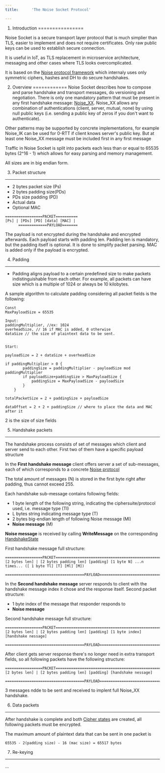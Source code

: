 ```yaml
---
title:      'The Noise Socket Protocol'

---
```



1. Introduction
================

Noise Socket is a secure transport layer protocol that is much simplier than TLS,
easier to implement and does not require certificates. Only raw public keys can
be used to establish secure connection.

It is useful in IoT, as TLS replacement in microservice architecture, messaging
and other cases where TLS looks overcomplicated.


It is based on the [Noise protocol framework](http://noiseprotocol.org) which
internaly uses only symmetric ciphers, hashes and DH to do secure handshakes.

2. Overview 
============ 
Noise Socket describes how to compose and parse handshake and transport messages, do versioning and negotiation.
There is only one mandatory pattern that must be present in any first handshake message: [Noise_XX](http://noiseprotocol.org/noise.html#interactive-patterns).
Noise_XX allows any combination of authentications (client, server, mutual, none) by using null
public keys (i.e. sending a public key of zeros if you don't want to authenticate).

Other patterns may be supported by concrete implementations, for example Noise_IK can be used for 0-RTT if client knows server's public key. But at least one Noise_XX message must be included first in any first message

Traffic in Noise Socket is split into packets each less than or equal to 65535 bytes (2^16 - 1) which allows for easy parsing and memory management.

All sizes are in big endian form.

3. Packet structure
---------------------------

- 2 bytes packet size (Ps)
- 2 bytes padding size(PDs)
- PDs size padding (PD)
- Actual data
- Optional MAC

```
=================PACKET==========
[Ps] | [PDs] [PD] [data] [MAC] |
      =============PAYLOAD=======
```

The payload is not encrypted during the handshake and encrypted afterwards.
Each payload starts with padding len. Padding len is mandatory, but the padding itself is optional. It is done to simplify packet parsing.
MAC is added only if the payload is encrypted.

4. Padding
---------------------------
 - Padding aligns payload to a certain predefined size to make packets indistinguishable from each other. For example, all packets can have size which is a multiple of 1024 or always be 10 kilobytes.

A sample algorithm to calculate padding considering all packet fields is the following:
```
Const
MaxPayloadSize = 65535

Input: 
paddingMultiplier, //ex: 1024
overheadSize, // 16 if MAC is added, 0 otherwise
dataSize // the size of plaintext data to be sent.


Start:

payloadSize = 2 + dataSize + overheadSize 

if paddingMultiplier > 0 {
		paddingSize = paddingMultiplier - payloadSize mod paddingMultiplier
		if payloadSize+paddingSize > MaxPayloadSize {
			paddingSize = MaxPayloadSize - payloadSize
		}
	}

totalPacketSize = 2 + paddingSize + payloadSize

dataOffset = 2 + 2 + paddingSize // where to place the data and MAC after it

```

2 is the size of size fields

5. Handshake packets
---------------------------

The handshake process consists of set of messages which client and server send to each other. First two of them have a specific payload structure

In the **First handshake message** client offers server a set of sub-messages, each of which corresponds to a concrete [Noise protocol](http://noiseprotocol.org/noise.html#protocol-names)

The total amount of messages (N) is stored in the first byte right after padding, thus cannot exceed 255.

Each handshake sub-message contains following fields:
   - 1 byte length of the following string, indicating the ciphersuite/protocol used, i.e. message type (Tl)
   - L bytes string indicating message type (T)
   - 2 bytes big-endian length of following Noise message (Ml)
   - **Noise message** (M)

**Noise message** is received by calling **WriteMessage** on the corresponding [HandshakeState](http://noiseprotocol.org/noise.html#the-handshakestate-object)

First handshake message full structure:
```
=================PACKET=============================================================================
[2 bytes len] | [2 bytes padding len] [padding] [1 byte N] ...n times... ([ 1 byte Tl] [T] [Ml] [M])
                ====================================PAYLOAD=========================================
```

 
In the **Second handshake message** server responds to client with the handshake message index it chose and the response itself.
Second packet structure:
 - 1 byte index of the message that responder responds to
 - **Noise message**
 
 
Second handshake message full structure:
 ```
=================PACKET=============================================================================
[2 bytes len] | [2 bytes padding len] [padding] [1 byte index] [handshake nessage]
                ====================================PAYLOAD=========================================
```

After client gets server response there's no longer need in extra transport fields, so all following packets have the following structure:

 ```
=================PACKET=============================================================================
[2 bytes len] | [2 bytes padding len] [padding] [handshake nessage]
                ====================================PAYLOAD=========================================
```
 
 
3 messages ndde to be sent and received to implent full Noise_XX handshake.


6. Data packets
---------------------

After handshake is complete and both [Cipher states](http://noiseprotocol.org/noise.html#the-cipherstate-object) are created, all following packets must be encrypted.

The maximum amount of plaintext data that can be sent in one packet is

```
65535 - 2(padding size) - 16 (mac size) = 65517 bytes
```

7. Re-keying
-------------------

...
